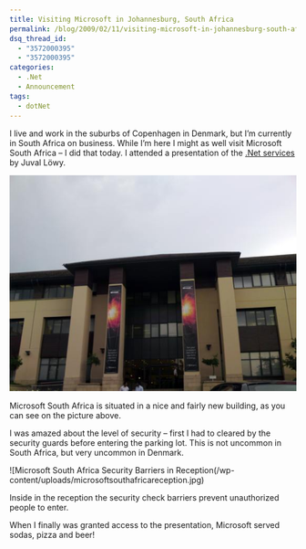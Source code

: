 ```yaml
---
title: Visiting Microsoft in Johannesburg, South Africa
permalink: /blog/2009/02/11/visiting-microsoft-in-johannesburg-south-africa/
dsq_thread_id:
  - "3572000395"
  - "3572000395"
categories:
  - .Net
  - Announcement
tags:
  - dotNet
---
```

I live and work in the suburbs of Copenhagen in Denmark, but I’m currently in South Africa on business. While I’m here I might as well visit Microsoft South Africa – I did that today. I attended a presentation of the [.Net services](http://www.microsoft.com/azure/netservices.mspx) by Juval Löwy.

![Microsoft South Africa Building](/wp-content/uploads/microsoftsouthafricabuilding.jpg)

Microsoft South Africa is situated in a nice and fairly new building, as you can see on the picture above.

I was amazed about the level of security – first I had to cleared by the security guards before entering the parking lot. This is not uncommon in South Africa, but very uncommon in Denmark.

![Microsoft South Africa Security Barriers in Reception(/wp-content/uploads/microsoftsouthafricareception.jpg)

Inside in the reception the security check barriers prevent unauthorized people to enter.

When I finally was granted access to the presentation, Microsoft served sodas, pizza and beer!

